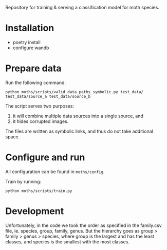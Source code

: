 Repository for training &amp; serving a classification model for moth species.

# Installation

- poetry install
- configure wandb

# Prepare data

Run the following command:

```console
python moths/scripts/valid_data_paths_symbolic.py test_data/ test_data/source_a test_data/source_b
```

The script serves two purposes:

1. it will combine multiple data sources into a single source, and
2. it hides corrupted images.

The files are written as symbolic links, and thus do not take additional space.

# Configure and run

All configuration can be found in `moths/config`.

Train by running:

```console
python moths/scripts/train.py
```

# Development

Unfortunately, in the code we took the order as specified in the family.csv file, ie.
species, group, family, genus. But the hierarchy goes as group > family > genus >
species, where group is the largest and has the least classes, and species is the
smallest with the most classes.

